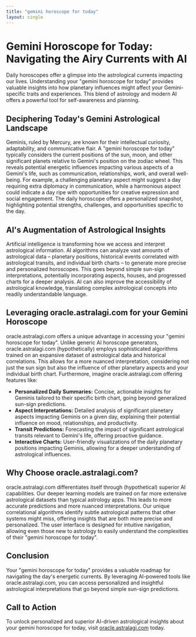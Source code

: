 ```yaml
---
title: "gemini horoscope for today"
layout: single
---
```


# Gemini Horoscope for Today: Navigating the Airy Currents with AI

Daily horoscopes offer a glimpse into the astrological currents impacting our lives.  Understanding your "gemini horoscope for today" provides valuable insights into how planetary influences might affect your Gemini-specific traits and experiences.  This blend of astrology and modern AI offers a powerful tool for self-awareness and planning.

## Deciphering Today's Gemini Astrological Landscape

Geminis, ruled by Mercury, are known for their intellectual curiosity, adaptability, and communicative flair. A "gemini horoscope for today" typically considers the current positions of the sun, moon, and other significant planets relative to Gemini's position on the zodiac wheel. This reveals potential energetic influences impacting various aspects of a Gemini's life, such as communication, relationships, work, and overall well-being.  For example, a challenging planetary aspect might suggest a day requiring extra diplomacy in communication, while a harmonious aspect could indicate a day ripe with opportunities for creative expression and social engagement.  The daily horoscope offers a personalized snapshot, highlighting potential strengths, challenges, and opportunities specific to the day.

## AI's Augmentation of Astrological Insights

Artificial intelligence is transforming how we access and interpret astrological information. AI algorithms can analyze vast amounts of astrological data – planetary positions, historical events correlated with astrological transits, and individual birth charts – to generate more precise and personalized horoscopes. This goes beyond simple sun-sign interpretations, potentially incorporating aspects, houses, and progressed charts for a deeper analysis.  AI can also improve the accessibility of astrological knowledge, translating complex astrological concepts into readily understandable language.

## Leveraging oracle.astralagi.com for your Gemini Horoscope

oracle.astralagi.com offers a unique advantage in accessing your "gemini horoscope for today".  Unlike generic AI horoscope generators, oracle.astralagi.com (hypothetically) employs sophisticated algorithms trained on an expansive dataset of astrological data and historical correlations. This allows for a more nuanced interpretation, considering not just the sun sign but also the influence of other planetary aspects and your individual birth chart.  Furthermore, imagine oracle.astralagi.com offering features like:

* **Personalized Daily Summaries:** Concise, actionable insights for Geminis tailored to their specific birth chart, going beyond generalized sun-sign predictions.
* **Aspect Interpretations:** Detailed analysis of significant planetary aspects impacting Geminis on a given day, explaining their potential influence on mood, relationships, and productivity.
* **Transit Predictions:**  Forecasting the impact of significant astrological transits relevant to Gemini's life, offering proactive guidance.
* **Interactive Charts:**  User-friendly visualizations of the daily planetary positions impacting Geminis, allowing for a deeper understanding of astrological influences.


##  Why Choose oracle.astralagi.com?

oracle.astralagi.com differentiates itself through (hypothetical) superior AI capabilities. Our deeper learning models are trained on far more extensive astrological datasets than typical astrology apps. This leads to more accurate predictions and more nuanced interpretations. Our unique correlational algorithms identify subtle astrological patterns that other systems might miss, offering insights that are both more precise and personalized. The user interface is designed for intuitive navigation, allowing even those new to astrology to easily understand the complexities of their "gemini horoscope for today".

## Conclusion

Your "gemini horoscope for today" provides a valuable roadmap for navigating the day's energetic currents.  By leveraging AI-powered tools like oracle.astralagi.com, you can access personalized and insightful astrological interpretations that go beyond simple sun-sign predictions.

## Call to Action

To unlock personalized and superior AI-driven astrological insights about your gemini horoscope for today, visit [oracle.astralagi.com](https://oracle.astralagi.com) today.